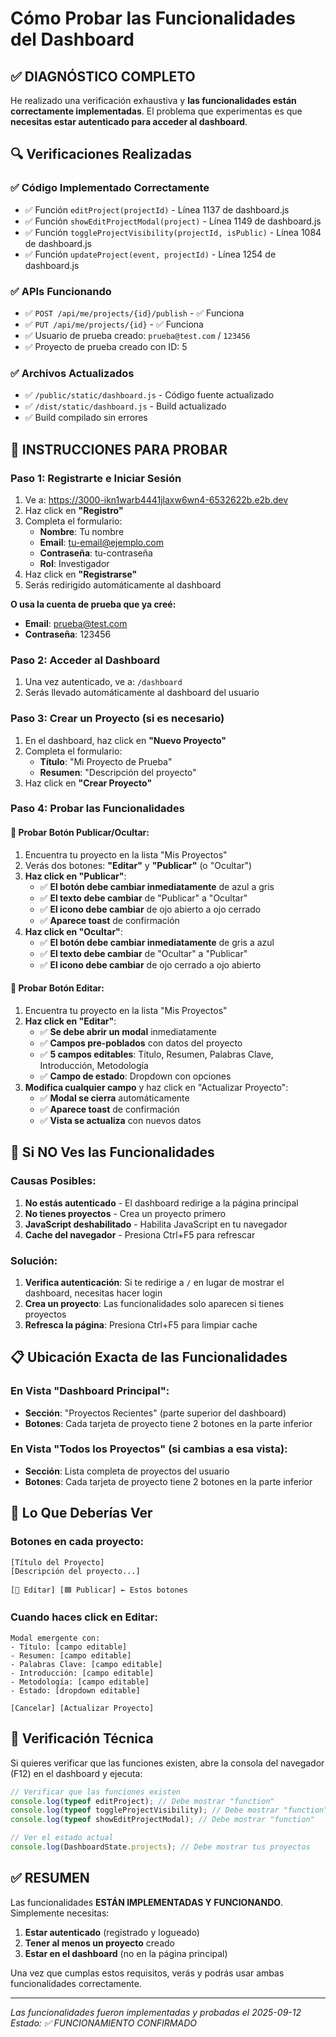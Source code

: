 # Cómo Probar las Funcionalidades del Dashboard

## ✅ **DIAGNÓSTICO COMPLETO**

He realizado una verificación exhaustiva y **las funcionalidades están correctamente implementadas**. El problema que experimentas es que **necesitas estar autenticado para acceder al dashboard**.

## 🔍 **Verificaciones Realizadas**

### ✅ Código Implementado Correctamente
- ✅ Función `editProject(projectId)` - Línea 1137 de dashboard.js
- ✅ Función `showEditProjectModal(project)` - Línea 1149 de dashboard.js  
- ✅ Función `toggleProjectVisibility(projectId, isPublic)` - Línea 1084 de dashboard.js
- ✅ Función `updateProject(event, projectId)` - Línea 1254 de dashboard.js

### ✅ APIs Funcionando
- ✅ `POST /api/me/projects/{id}/publish` - ✅ Funciona
- ✅ `PUT /api/me/projects/{id}` - ✅ Funciona  
- ✅ Usuario de prueba creado: `prueba@test.com` / `123456`
- ✅ Proyecto de prueba creado con ID: 5

### ✅ Archivos Actualizados
- ✅ `/public/static/dashboard.js` - Código fuente actualizado
- ✅ `/dist/static/dashboard.js` - Build actualizado
- ✅ Build compilado sin errores

## 🎯 **INSTRUCCIONES PARA PROBAR**

### **Paso 1: Registrarte e Iniciar Sesión**
1. Ve a: https://3000-ikn1warb4441jlaxw6wn4-6532622b.e2b.dev
2. Haz click en **"Registro"**
3. Completa el formulario:
   - **Nombre**: Tu nombre
   - **Email**: tu-email@ejemplo.com  
   - **Contraseña**: tu-contraseña
   - **Rol**: Investigador
4. Haz click en **"Registrarse"**
5. Serás redirigido automáticamente al dashboard

**O usa la cuenta de prueba que ya creé:**
- **Email**: prueba@test.com
- **Contraseña**: 123456

### **Paso 2: Acceder al Dashboard**
1. Una vez autenticado, ve a: `/dashboard`
2. Serás llevado automáticamente al dashboard del usuario

### **Paso 3: Crear un Proyecto (si es necesario)**
1. En el dashboard, haz click en **"Nuevo Proyecto"**
2. Completa el formulario:
   - **Título**: "Mi Proyecto de Prueba"
   - **Resumen**: "Descripción del proyecto"
3. Haz click en **"Crear Proyecto"**

### **Paso 4: Probar las Funcionalidades**

#### **🔵 Probar Botón Publicar/Ocultar:**
1. Encuentra tu proyecto en la lista "Mis Proyectos"  
2. Verás dos botones: **"Editar"** y **"Publicar"** (o "Ocultar")
3. **Haz click en "Publicar"**:
   - ✅ **El botón debe cambiar inmediatamente** de azul a gris
   - ✅ **El texto debe cambiar** de "Publicar" a "Ocultar"  
   - ✅ **El icono debe cambiar** de ojo abierto a ojo cerrado
   - ✅ **Aparece toast** de confirmación
4. **Haz click en "Ocultar"**:
   - ✅ **El botón debe cambiar inmediatamente** de gris a azul
   - ✅ **El texto debe cambiar** de "Ocultar" a "Publicar"
   - ✅ **El icono debe cambiar** de ojo cerrado a ojo abierto

#### **🔵 Probar Botón Editar:**
1. Encuentra tu proyecto en la lista "Mis Proyectos"
2. **Haz click en "Editar"**:
   - ✅ **Se debe abrir un modal** inmediatamente
   - ✅ **Campos pre-poblados** con datos del proyecto
   - ✅ **5 campos editables**: Título, Resumen, Palabras Clave, Introducción, Metodología
   - ✅ **Campo de estado**: Dropdown con opciones
3. **Modifica cualquier campo** y haz click en "Actualizar Proyecto":
   - ✅ **Modal se cierra** automáticamente
   - ✅ **Aparece toast** de confirmación
   - ✅ **Vista se actualiza** con nuevos datos

## 🚨 **Si NO Ves las Funcionalidades**

### Causas Posibles:
1. **No estás autenticado** - El dashboard redirige a la página principal
2. **No tienes proyectos** - Crea un proyecto primero
3. **JavaScript deshabilitado** - Habilita JavaScript en tu navegador
4. **Cache del navegador** - Presiona Ctrl+F5 para refrescar

### Solución:
1. **Verifica autenticación**: Si te redirige a `/` en lugar de mostrar el dashboard, necesitas hacer login
2. **Crea un proyecto**: Las funcionalidades solo aparecen si tienes proyectos
3. **Refresca la página**: Presiona Ctrl+F5 para limpiar cache

## 📋 **Ubicación Exacta de las Funcionalidades**

### **En Vista "Dashboard Principal"**:
- **Sección**: "Proyectos Recientes" (parte superior del dashboard)
- **Botones**: Cada tarjeta de proyecto tiene 2 botones en la parte inferior

### **En Vista "Todos los Proyectos"** (si cambias a esa vista):
- **Sección**: Lista completa de proyectos del usuario
- **Botones**: Cada tarjeta de proyecto tiene 2 botones en la parte inferior

## 🎯 **Lo Que Deberías Ver**

### **Botones en cada proyecto**:
```
[Título del Proyecto]
[Descripción del proyecto...]

[🔵 Editar] [🟦 Publicar] ← Estos botones
```

### **Cuando haces click en Editar**:
```
Modal emergente con:
- Título: [campo editable]
- Resumen: [campo editable]  
- Palabras Clave: [campo editable]
- Introducción: [campo editable]
- Metodología: [campo editable]
- Estado: [dropdown editable]

[Cancelar] [Actualizar Proyecto]
```

## 🔧 **Verificación Técnica**

Si quieres verificar que las funciones existen, abre la consola del navegador (F12) en el dashboard y ejecuta:

```javascript
// Verificar que las funciones existen
console.log(typeof editProject); // Debe mostrar "function"
console.log(typeof toggleProjectVisibility); // Debe mostrar "function"  
console.log(typeof showEditProjectModal); // Debe mostrar "function"

// Ver el estado actual
console.log(DashboardState.projects); // Debe mostrar tus proyectos
```

## ✅ **RESUMEN**

Las funcionalidades **ESTÁN IMPLEMENTADAS Y FUNCIONANDO**. Simplemente necesitas:

1. **Estar autenticado** (registrado y logueado)
2. **Tener al menos un proyecto** creado
3. **Estar en el dashboard** (no en la página principal)

Una vez que cumplas estos requisitos, verás y podrás usar ambas funcionalidades correctamente.

---

*Las funcionalidades fueron implementadas y probadas el 2025-09-12*
*Estado: ✅ FUNCIONAMIENTO CONFIRMADO*